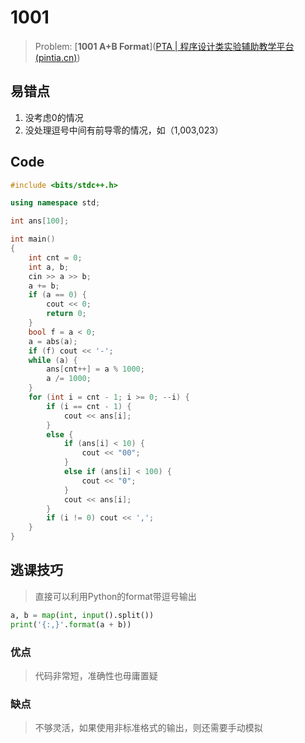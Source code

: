 # 1001

> Problem: [**1001 A+B Format**]([PTA | 程序设计类实验辅助教学平台 (pintia.cn)](https://pintia.cn/problem-sets/994805342720868352/exam/problems/994805528788582400?type=7&page=0))

## 易错点

1. 没考虑0的情况
2. 没处理逗号中间有前导零的情况，如（1,003,023）

## Code

```c++
#include <bits/stdc++.h>

using namespace std;

int ans[100];

int main()
{
    int cnt = 0;
    int a, b;
    cin >> a >> b;
    a += b;
	if (a == 0) {
		cout << 0;
		return 0;
	}
    bool f = a < 0;
    a = abs(a);
    if (f) cout << '-';
    while (a) {
        ans[cnt++] = a % 1000;
        a /= 1000;
    }
    for (int i = cnt - 1; i >= 0; --i) {
		if (i == cnt - 1) {
			cout << ans[i];
		}
		else {
			if (ans[i] < 10) {
				cout << "00";
			}
			else if (ans[i] < 100) {
				cout << "0";
			}
			cout << ans[i];
		}
        if (i != 0) cout << ',';
    }
}
```

## 逃课技巧

> 直接可以利用Python的format带逗号输出

```python
a, b = map(int, input().split())
print('{:,}'.format(a + b))
```

### 优点

> 代码非常短，准确性也毋庸置疑

### 缺点

> 不够灵活，如果使用非标准格式的输出，则还需要手动模拟